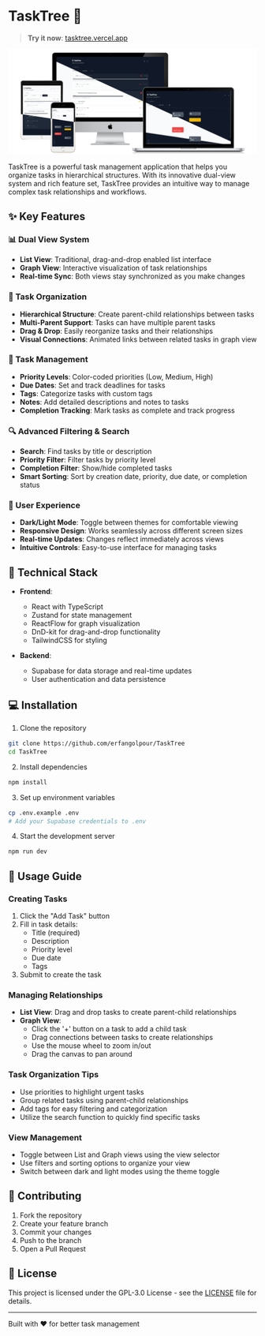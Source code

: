 # TaskTree 🌳

> **Try it now**: [tasktree.vercel.app](https://tasktree.vercel.app)

![TaskTree Preview](demo/mockup.png)

TaskTree is a powerful task management application that helps you organize tasks in hierarchical structures. With its innovative dual-view system and rich feature set, TaskTree provides an intuitive way to manage complex task relationships and workflows.

## ✨ Key Features

### 📊 Dual View System
- **List View**: Traditional, drag-and-drop enabled list interface
- **Graph View**: Interactive visualization of task relationships
- **Real-time Sync**: Both views stay synchronized as you make changes

### 📑 Task Organization
- **Hierarchical Structure**: Create parent-child relationships between tasks
- **Multi-Parent Support**: Tasks can have multiple parent tasks
- **Drag & Drop**: Easily reorganize tasks and their relationships
- **Visual Connections**: Animated links between related tasks in graph view

### 🎯 Task Management
- **Priority Levels**: Color-coded priorities (Low, Medium, High)
- **Due Dates**: Set and track deadlines for tasks
- **Tags**: Categorize tasks with custom tags
- **Notes**: Add detailed descriptions and notes to tasks
- **Completion Tracking**: Mark tasks as complete and track progress

### 🔍 Advanced Filtering & Search
- **Search**: Find tasks by title or description
- **Priority Filter**: Filter tasks by priority level
- **Completion Filter**: Show/hide completed tasks
- **Smart Sorting**: Sort by creation date, priority, due date, or completion status

### 🎨 User Experience
- **Dark/Light Mode**: Toggle between themes for comfortable viewing
- **Responsive Design**: Works seamlessly across different screen sizes
- **Real-time Updates**: Changes reflect immediately across views
- **Intuitive Controls**: Easy-to-use interface for managing tasks

## 🚀 Technical Stack

- **Frontend**:
  - React with TypeScript
  - Zustand for state management
  - ReactFlow for graph visualization
  - DnD-kit for drag-and-drop functionality
  - TailwindCSS for styling

- **Backend**:
  - Supabase for data storage and real-time updates
  - User authentication and data persistence

## 💻 Installation

1. Clone the repository
```bash
git clone https://github.com/erfangolpour/TaskTree
cd TaskTree
```

2. Install dependencies
```bash
npm install
```

3. Set up environment variables
```bash
cp .env.example .env
# Add your Supabase credentials to .env
```

4. Start the development server
```bash
npm run dev
```

## 📖 Usage Guide

### Creating Tasks
1. Click the "Add Task" button
2. Fill in task details:
   - Title (required)
   - Description
   - Priority level
   - Due date
   - Tags
3. Submit to create the task

### Managing Relationships
- **List View**: Drag and drop tasks to create parent-child relationships
- **Graph View**: 
  - Click the '+' button on a task to add a child task
  - Drag connections between tasks to create relationships
  - Use the mouse wheel to zoom in/out
  - Drag the canvas to pan around

### Task Organization Tips
- Use priorities to highlight urgent tasks
- Group related tasks using parent-child relationships
- Add tags for easy filtering and categorization
- Utilize the search function to quickly find specific tasks

### View Management
- Toggle between List and Graph views using the view selector
- Use filters and sorting options to organize your view
- Switch between dark and light modes using the theme toggle

## 🤝 Contributing

1. Fork the repository
2. Create your feature branch
3. Commit your changes
4. Push to the branch
5. Open a Pull Request

## 📝 License

This project is licensed under the GPL-3.0 License - see the [LICENSE](LICENSE) file for details.

---

Built with ❤️ for better task management
